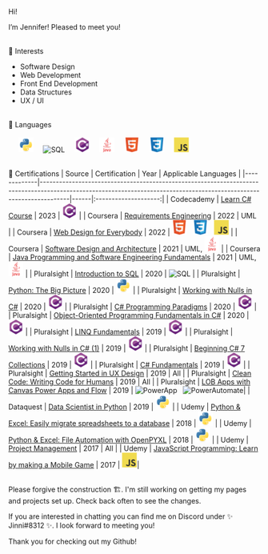 Hi! 

I’m Jennifer!  Pleased to meet you!

&nbsp;<br>
🤯 Interests
  - Software Design
  - Web Development
  - Front End Development
  - Data Structures
  - UX / UI 

&nbsp;<br>
🙊 Languages
<br><br>&nbsp;&nbsp;&nbsp;&nbsp;&nbsp;<img src = "https://raw.githubusercontent.com/devicons/devicon/1119b9f84c0290e0f0b38982099a2bd027a48bf1/icons/python/python-original.svg" alt="Python" width="30">
&nbsp;&nbsp;&nbsp; <img src = "https://cdn-icons-png.flaticon.com/512/2772/2772128.png" alt="SQL" width="30">
&nbsp;&nbsp;&nbsp; <img src = "https://raw.githubusercontent.com/devicons/devicon/1119b9f84c0290e0f0b38982099a2bd027a48bf1/icons/csharp/csharp-original.svg" alt="C#" width="30">
&nbsp;&nbsp;&nbsp; <img src = "https://raw.githubusercontent.com/devicons/devicon/1119b9f84c0290e0f0b38982099a2bd027a48bf1/icons/java/java-plain-wordmark.svg" alt="Java" width="30">
&nbsp;&nbsp;&nbsp; <img src = "https://raw.githubusercontent.com/devicons/devicon/1119b9f84c0290e0f0b38982099a2bd027a48bf1/icons/html5/html5-original.svg" alt="HTML" width="30">
&nbsp;&nbsp;&nbsp; <img src = "https://raw.githubusercontent.com/devicons/devicon/1119b9f84c0290e0f0b38982099a2bd027a48bf1/icons/css3/css3-original.svg" alt="CSS" width="30">
&nbsp;&nbsp;&nbsp; <img src = "https://raw.githubusercontent.com/devicons/devicon/1119b9f84c0290e0f0b38982099a2bd027a48bf1/icons/javascript/javascript-original.svg" alt="JS" width="30">

&nbsp;<br>
🥳 Certifications
| Source      | Certification                                                                                                                                                       | Year | Applicable Languages |
|-------------|---------------------------------------------------------------------------------------------------------------------------------------------------------------------|------|:--------------------:|
| Codecademy  | <a href = "https://www.codecademy.com/profiles/Jinniyah/certificates/65f0ff88f4fc58e0536b3b51648dff24">Learn C# Course</a>                                          | 2023 | <img src = "https://raw.githubusercontent.com/devicons/devicon/1119b9f84c0290e0f0b38982099a2bd027a48bf1/icons/csharp/csharp-original.svg" alt="C#" width="30"> |
| Coursera    | <a href = "https://coursera.org/share/a8d241c95d3434c47cb6c383dbb2aff6">Requirements Engineering</a>                                                                | 2022 | UML                  |
| Coursera    | <a href = "https://coursera.org/share/bb9fe9481d58c1b238f65aa39f7fd798">Web Design for Everybody</a>                                                                | 2022 | <img src = "https://raw.githubusercontent.com/devicons/devicon/1119b9f84c0290e0f0b38982099a2bd027a48bf1/icons/html5/html5-original.svg" alt="HTML" width="30">&nbsp;&nbsp;&nbsp;<img src = "https://raw.githubusercontent.com/devicons/devicon/1119b9f84c0290e0f0b38982099a2bd027a48bf1/icons/css3/css3-original.svg" alt="CSS" width="30">&nbsp;&nbsp;&nbsp;<img src = "https://raw.githubusercontent.com/devicons/devicon/1119b9f84c0290e0f0b38982099a2bd027a48bf1/icons/javascript/javascript-original.svg" alt="JS" width="30"> |
| Coursera    | <a href = "https://coursera.org/share/e3419b935e598e8549e872c967779076">Software Design and Architecture</a>                                                        | 2021 | UML, <img src = "https://raw.githubusercontent.com/devicons/devicon/1119b9f84c0290e0f0b38982099a2bd027a48bf1/icons/java/java-plain-wordmark.svg" alt="Java" width="30"> |
| Coursera    | <a href = "https://coursera.org/share/290927ade19ea98699d7f60d77b20703">Java Programming and Software Engineering Fundamentals</a>                                  | 2021 | UML, <img src = "https://raw.githubusercontent.com/devicons/devicon/1119b9f84c0290e0f0b38982099a2bd027a48bf1/icons/java/java-plain-wordmark.svg" alt="Java" width="30"> |
| Pluralsight | <a href = "https://app.pluralsight.com/learner/user/courses/v2/723a9c4f-79d2-467e-9b1f-71654ccaa3a2/certificate">Introduction to SQL</a>                            | 2020 | <img src = "https://cdn-icons-png.flaticon.com/512/2772/2772128.png" alt="SQL" width="30">                  |
| Pluralsight | <a href = "https://app.pluralsight.com/learner/user/courses/v2/1c445fc4-c48e-4cc0-89d4-0bb3cc123ef2/certificate">Python:  The Big Picture</a>                       | 2020 | <img src = "https://raw.githubusercontent.com/devicons/devicon/1119b9f84c0290e0f0b38982099a2bd027a48bf1/icons/python/python-original.svg" alt="Python" width="30"> |
| Pluralsight | <a href = "https://app.pluralsight.com/learner/user/courses/v2/acf06a73-8644-494c-87d9-a874074c70d2/certificate">Working with Nulls in C#</a>                       | 2020 | <img src = "https://raw.githubusercontent.com/devicons/devicon/1119b9f84c0290e0f0b38982099a2bd027a48bf1/icons/csharp/csharp-original.svg" alt="C#" width="30">  |
| Pluralsight | <a href = "https://app.pluralsight.com/learner/user/courses/v2/8b0db488-5af1-4be1-ac5e-00d49fe0fb99/certificate">C# Programming Paradigms</a>                       | 2020 | <img src = "https://raw.githubusercontent.com/devicons/devicon/1119b9f84c0290e0f0b38982099a2bd027a48bf1/icons/csharp/csharp-original.svg" alt="C#" width="30"> |
| Pluralsight | <a href = "https://app.pluralsight.com/learner/user/courses/v2/733724dc-5cc2-4711-9821-ff46456d8ca0/certificate">Object-Oriented Programming Fundamentals in C#</a> | 2020 | <img src = "https://raw.githubusercontent.com/devicons/devicon/1119b9f84c0290e0f0b38982099a2bd027a48bf1/icons/csharp/csharp-original.svg" alt="C#" width="30"> |
| Pluralsight | <a href = "https://app.pluralsight.com/learner/user/courses/v2/8d546971-8999-407a-8037-7de116ed4eee/certificate">LINQ Fundamentals</a>                              | 2019 | <img src = "https://raw.githubusercontent.com/devicons/devicon/1119b9f84c0290e0f0b38982099a2bd027a48bf1/icons/csharp/csharp-original.svg" alt="C#" width="30"> |
| Pluralsight | <a href = "https://app.pluralsight.com/learner/user/courses/v2/73f958aa-22b9-453d-83fe-9fe3fe6e97ba/certificate">Working with Nulls in C# (1)</a>                   | 2019 | <img src = "https://raw.githubusercontent.com/devicons/devicon/1119b9f84c0290e0f0b38982099a2bd027a48bf1/icons/csharp/csharp-original.svg" alt="C#" width="30"> |
| Pluralsight | <a href = "https://app.pluralsight.com/learner/user/courses/v2/8941eb96-5595-4e48-8b69-c155db1c72e0/certificate">Beginning C# 7 Collections</a>                     | 2019 | <img src = "https://raw.githubusercontent.com/devicons/devicon/1119b9f84c0290e0f0b38982099a2bd027a48bf1/icons/csharp/csharp-original.svg" alt="C#" width="30"> |
| Pluralsight | <a href = "https://app.pluralsight.com/learner/user/courses/v2/0096b00d-2398-435a-82f7-3f5401408ab1/certificate">C# Fundamentals</a>                                | 2019 | <img src = "https://raw.githubusercontent.com/devicons/devicon/1119b9f84c0290e0f0b38982099a2bd027a48bf1/icons/csharp/csharp-original.svg" alt="C#" width="30"> |
| Pluralsight | <a href = "https://app.pluralsight.com/learner/user/courses/v2/67ebb6b1-c279-4ef1-aa0d-0fbae6df7919/certificate">Getting Started in UX Design</a>                   | 2019 | All                  |
| Pluralsight | <a href = "https://app.pluralsight.com/learner/user/courses/v2/bb27df0d-3580-43f7-9e9a-392b1abe497a/certificate">Clean Code: Writing Code for Humans</a>            | 2019 | All                  |
| Pluralsight | <a href = "https://app.pluralsight.com/learner/user/courses/v2/343e3153-d230-4cb0-821f-95b00d63ce80/certificate">LOB Apps with Canvas Power Apps and Flow</a>       | 2019 | <img src = "https://summitbajracharya.com.np/wp-content/uploads/2020/10/powerapp-2020-icon-1024x1024.png" alt="PowerApp" width="30">&nbsp;&nbsp;&nbsp;<img src = "https://summitbajracharya.com.np/wp-content/uploads/2020/10/PowerAutomate-2020-icon-1024x1024.png" alt="PowerAutomate" width="30">|
| Dataquest   | <a href = "https://app.dataquest.io/view_cert/KS50FNHH29BTKOPYDH6L">Data Scientist in Python</a>                                                                    | 2019 | <img src = "https://raw.githubusercontent.com/devicons/devicon/1119b9f84c0290e0f0b38982099a2bd027a48bf1/icons/python/python-original.svg" alt="Python" width="30"> |
| Udemy       | <a href = "https://www.udemy.com/certificate/UC-9I4E2290/">Python & Excel: Easily migrate spreadsheets to a database</a>                                            | 2018 | <img src = "https://raw.githubusercontent.com/devicons/devicon/1119b9f84c0290e0f0b38982099a2bd027a48bf1/icons/python/python-original.svg" alt="Python" width="30"> |
| Udemy       | <a href = "https://www.udemy.com/certificate/UC-WDBLMEKE/">Python & Excel: File Automation with OpenPYXL</a>                                                        | 2018 | <img src = "https://raw.githubusercontent.com/devicons/devicon/1119b9f84c0290e0f0b38982099a2bd027a48bf1/icons/python/python-original.svg" alt="Python" width="30"> |
| Udemy       | <a href = "https://www.udemy.com/certificate/UC-A4N0LE3Y/">Project Management</a>                                                                                   | 2017 | All                  |
| Udemy       | <a href = "https://www.udemy.com/certificate/UC-NZ2VF9O9/">JavaScript Programming: Learn by making a Mobile Game</a>                                                | 2017 | <img src = "https://raw.githubusercontent.com/devicons/devicon/1119b9f84c0290e0f0b38982099a2bd027a48bf1/icons/javascript/javascript-original.svg" alt="JS" width="30">|

&nbsp;<br>
Please forgive the construction 🏗️.  I'm still working on getting my pages and projects set up.  Check back often to see the changes.

If you are interested in chatting you can find me on Discord under ✨ Jinni#8312 ✨.  I look forward to meeting you!

Thank you for checking out my Github!

<!--

- 👀 I’m interested in ASP.Net, particularly C# development.
- 🌱 I’m currently learning ...
- 💞️ I’m looking to collaborate on ...
- 📫 How to reach me ...
-->
<!---
Jinniyah/Jinniyah is a ✨ special ✨ repository because its `README.md` (this file) appears on your GitHub profile.
You can click the Preview link to take a look at your changes.
--->

